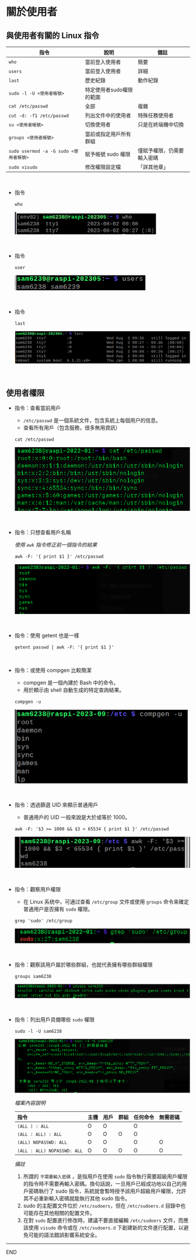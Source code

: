 # 關於使用者

## 與使用者有關的 Linux 指令

| 指令                                     | 說明                     | 備註                       |
| ---------------------------------------- | ------------------------ | -------------------------- |
| `who`                                  | 當前登入使用者           | 簡要                       |
| `users`                                | 當前登入使用者           | 詳細                       |
| `last`                                 | 歷史紀錄                 | 動作紀錄                   |
| `sudo -l -U <使用者帳號>`              | 特定使用者sudo權限的範圍 |                            |
| `cat /etc/passwd`                      | 全部                     | 複雜                       |
| `cut -d: -f1 /etc/passwd`              | 列出文件中的使用者       | 特殊任務使用者             |
| `su <使用者帳號>`                      | 切換使用者               | 只是在終端機中切換         |
| `groups <使用者帳號>`                  | 當前或指定用戶所有群組   |                            |
| `sudo usermod -a -G sudo <使用者帳號>` | 賦予帳號 sudo 權限       | 僅賦予權限，仍需要輸入密碼 |
| `sudo visudo`                          | 修改權限設定檔           | 「詳其他章」               |


</br>

- 指令

  ```
  who
  ```

  ![](images/img_302.png)

</br>

- 指令

  ```
  user
  ```

  ![](images/img_303.png)

</br>

- 指令

  ```
  last
  ```

  ![](images/img_304.png)

</br>

## 使用者權限

- 指令：查看當前用戶
    - `/etc/passwd` 是一個系統文件，包含系統上每個用户的信息。
    - 查看所有用戶（包含服務，很多無用資訊）

  ```
  cat /etc/passwd
  ```

  ![](images/img_401.png)

</br>

- 指令：只想查看用戶名稱

    *使用 `awk` 指令修正前一個指令的結果*

  ```
  awk -F: '{ print $1 }' /etc/passwd
  ```

  ![](images/img_402.png)

</br>

- 指令：使用 getent  也是一樣
  ```
  getent passwd | awk -F: '{ print $1 }'
  ```

</br>

- 指令：或使用 compgen 比較簡潔
  - compgen 是一個內建於 Bash 中的命令。
  - 用於顯示由 shell 自動生成的特定查詢結果。
 
  ```
  compgen -u
  ```

  ![](images/img_404.png)

</br>

- 指令：透過篩選 UID 來顯示普通用戶
  - 普通用戶的 UID 一般來說是大於或等於 1000。 

  ```
  awk -F: '$3 >= 1000 && $3 < 65534 { print $1 }' /etc/passwd
  ```

  ![](images/img_405.png)

</br>

- 指令：觀察用戶權限
  - 在 Linux 系统中，可通过查看 `/etc/group` 文件或使用 `groups` 命令来確定普通用户是否擁有 `sudo` 權限。

  ```
  grep 'sudo' /etc/group
  ```

  ![](images/img_406.png)

</br>

- 指令：觀察該用戶屬於哪些群組，也就代表擁有哪些群組權限

  ```
  groups sam6238
  ```

  ![](images/img_409.png)

</br>

- 指令：列出用戶具備哪些 `sudo` 權限

  ```
  sudo -l -U sam6238
  ```

  ![](images/img_408.png)

  *檔案內容說明*

    | 指令                         | 主機  | 用戶  |群組  |任何命令  | 無需密碼  |
    | ---------------------------- | --- | --- | -- | ------- | ------ |
    | `(ALL ) : ALL`               |  O  |  O  |    |    O    |        |
    | `(ALL : ALL) : ALL`          |  O  |  O  |  O |    O    |        |
    | `(ALL) NOPASSWD: ALL`        |  O  |  O  |    |    O    |   O    |
    | `(ALL : ALL) NOPASSWD: ALL`  |  O  |  O  |  O |    O    |   O    |


  *備註*
  	1. 所謂的 `不需要輸入密碼` ，是指用戶在使用 `sudo` 指令執行需要超級用戶權限的指令時不需要再輸入密碼。換句話說，一旦用戶已經成功地以自己的用戶密碼執行了 sudo 指令，系統就會暫時授予該用戶超級用戶權限，允許其不必重新輸入密碼就能執行其他 sudo 指令。
	1. sudo 的主配置文件位於 `/etc/sudoers`，但在 `/etc/sudoers.d` 目錄中也可能存在其他相關的配置文件。
	2. 在對 `sudo` 配置進行修改時，建議不要直接編輯 `/etc/sudoers` 文件，而應該使用 `visudo` 命令或在 `/etc/sudoers.d` 下創建新的文件進行配置，以避免可能的語法錯誤影響系統安全。


---

END
